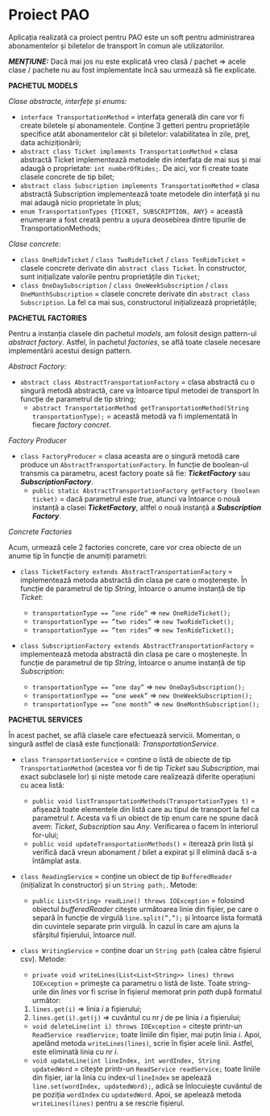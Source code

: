 # Proiect PAO

Aplicația realizată ca proiect pentru PAO este un soft pentru administrarea abonamentelor și biletelor de transport în comun ale utilizatorilor. 

***MENȚIUNE:*** Dacă mai jos nu este explicată vreo clasă / pachet => acele clase / pachete nu au fost implementate încă sau urmează să fie explicate.

**PACHETUL MODELS**

*Clase abstracte, interfețe și enums:*

 - `interface TransportationMethod` = interfața generală din care vor fi create biletele și abonamentele. Conține 3 getteri pentru proprietățile specifice atât abonamentelor cât și biletelor: valabilitatea în zile, preț, data achiziționării;
 - `abstract class Ticket implements TransportationMethod` = clasa abstractă Ticket implementează metodele din interfața de mai sus și mai adaugă o proprietate: `int numberOfRides;`. De aici, vor fi create toate clasele concrete de tip bilet;
 - `abstract class Subscription implements TransportationMethod` = clasa abstractă Subscription implementează toate metodele din interfață și nu mai adaugă nicio proprietate în plus;
 - `enum TransportationTypes {TICKET, SUBSCRIPTION, ANY}` = această enumerare a fost creată pentru a ușura deosebirea dintre tipurile de TransportationMethods;
 
*Clase concrete:*

 - `class OneRideTicket` / `class TwoRideTicket` / `class TenRideTicket` = clasele concrete derivate din `abstract class Ticket`. În constructor, sunt inițializate valorile pentru proprietățile din `Ticket`;
 - `class OneDaySubscription` / `class OneWeekSubscription` / `class OneMonthSubscription` = clasele concrete derivate din `abstract class Subscription`. La fel ca mai sus, constructorul inițializează proprietățile;

**PACHETUL FACTORIES**

Pentru a instanția clasele din pachetul *models*, am folosit design pattern-ul *abstract factory*. Astfel, în pachetul *factories*, se află toate clasele necesare implementării acestui design pattern.

*Abstract Factory:*
 - `abstract class AbstractTransportationFactory` = clasa abstractă cu o singură metodă abstractă, care va întoarce tipul metodei de transport în funcție de parametrul de tip string;
   - `abstract TransportationMethod getTransportationMethod(String transportationType);` = această metodă va fi implementată în fiecare *factory concret*. 
  
*Factory Producer*

 - `class FactoryProducer` = clasa aceasta are o singură metodă care produce un `AbstractTransportationFactory`. În funcție de boolean-ul transmis ca parametru, acest factory poate să fie: ***TicketFactory*** sau ***SubscriptionFactory***.
   - `public static AbstractTransportationFactory getFactory (boolean ticket)` = dacă parametrul este *true*, atunci va întoarce o nouă instanță a clasei ***TicketFactory***, altfel o nouă instanță a ***Subscription Factory***.

*Concrete Factories*

Acum, urmează cele 2 factories concrete, care vor crea obiecte de un anume tip în funcție de anumiți parametri:

 - `class TicketFactory extends AbstractTransportationFactory` = implementează metoda abstractă din clasa pe care o moștenește. În funcție de parametrul de tip *String*, întoarce o anume instanță de tip *Ticket*:
 
    - `transportationType == ”one ride”` => `new OneRideTicket();`
    - `transportationType == ”two rides”` => `new TwoRideTicket();`
    - `transportationType == ”ten rides”` => `new TenRideTicket();`
    
 - `class SubscriptionFactory extends AbstractTransportationFactory` = implementează metoda abstractă din clasa pe care o moștenește. În funcție de parametrul de tip *String*, întoarce o anume instanță de tip *Subscription*:
 
    - `transportationType == ”one day”` => `new OneDaySubscription();`
    - `transportationType == ”one week”` => `new OneWeekSubscription();`
    - `transportationType == ”one month”` => `new OneMonthSubscription();`


**PACHETUL SERVICES**

În acest pachet, se află clasele care efectuează servicii. Momentan, o singură astfel de clasă este funcțională: *TransportationService*.

 - `class TransportationService` = conține o listă de obiecte de tip `TransportationMethod` (acestea vor fi de tip *Ticket* sau *Subscription*, mai exact subclasele lor) și niște metode care realizează diferite operațiuni cu acea listă:
   
   - `public void listTransportationMethods(TransportationTypes t)` = afișează toate elementele din listă care au tipul de transport la fel ca parametrul *t*. Acesta va fi un obiect de tip enum care ne spune dacă avem: *Ticket*, *Subscription* sau *Any*. Verificarea o facem în interiorul for-ului;
   - `public void updateTransportationMethods()` = iterează prin listă și verifică dacă vreun abonament / bilet a expirat și îl elimină dacă s-a întâmplat asta.

 - `class ReadingService` = conține un obiect de tip `BufferedReader` (inițializat în constructor) și un `String path;`. Metode:
   - `public List<String> readLine() throws IOException` = folosind obiectul *bufferedReader* citește următoarea linie din fișier, pe care o separă în funcție de virgulă `line.split(”,”);` și întoarce lista formată din cuvintele separate prin virgulă. În cazul în care am ajuns la sfârșitul fișierului, întoarce *null*. 
 
 - `class WritingService` = conține doar un `String path` (calea către fișierul csv). Metode:
   
   - `private void writeLines(List<List<String>> lines) throws IOException` = primește ca parametru o listă de liste. Toate string-urile din *lines* vor fi scrise în fișierul memorat prin *path* după formatul următor: 
    1. `lines.get(i)` => linia *i* a fișierului;
    2. `lines.get(i).get(j)` => cuvântul cu nr *j* de pe linia *i* a fișierului;
   
   - `void deleteLine(int i) throws IOException` = citește printr-un `ReadService readService;` toate liniile din fișier, mai puțin linia *i*. Apoi, apelând metoda `writeLines(lines)`, scrie în fișier acele linii. Astfel, este eliminată linia cu nr *i*.
   - `void updateLine(int lineIndex, int wordIndex, String updatedWord` = citește printr-un `ReadService readService;` toate liniile din fișier, iar la linia cu index-ul `lineIndex` se apelează `line.set(wordIndex, updatedWord);`, adică se înlocuiește cuvântul de pe poziția `wordIndex` cu `updatedWord`. Apoi, se apelează metoda `writeLines(lines)` pentru a se rescrie fișierul.
